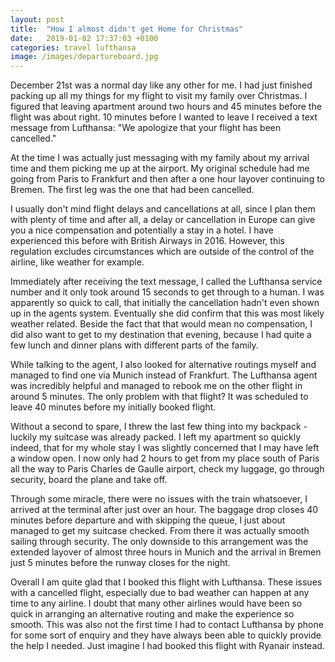 ```yaml
---
layout: post
title:  "How I almost didn't get Home for Christmas"
date:   2019-01-02 17:37:03 +0100
categories: travel lufthansa
image: /images/departureboard.jpg
---
```

December 21st was a normal day like any other for me. I had just finished packing
up all my things for my flight to visit my family over Christmas. I figured that
leaving apartment around two hours and 45 minutes before the flight was about right.
10 minutes before I wanted to leave I received a text message from Lufthansa:
"We apologize that your flight has been cancelled."

At the time I was actually just messaging with my family about my arrival time
and them picking me up at the airport. My original schedule had me going from
Paris to Frankfurt and then after a one hour layover continuing to Bremen.
The first leg was the one that had been cancelled.

I usually don't mind flight delays and cancellations at all, since I plan them with
plenty of time and after all, a delay or cancellation in Europe can give you a
nice compensation and potentially a stay in a hotel. I have experienced this before
with British Airways in 2016. However, this regulation excludes circumstances which
are outside of the control of the airline, like weather for example.

Immediately after receiving the text message, I called the Lufthansa service number
and it only took around 15 seconds to get through to a human. I was apparently so
quick to call, that initially the cancellation hadn't even shown up in the agents
system. Eventually she did confirm that this was most likely weather related.
Beside the fact that that would mean no compensation, I did also want to get to
my destination that evening, because I had quite a few lunch and dinner plans
with different parts of the family.

While talking to the agent, I also looked for alternative routings myself and
managed to find one via Munich instead of Frankfurt. The Lufthansa agent was incredibly
helpful and managed to rebook me on the other flight in around 5 minutes.
The only problem with that flight? It was scheduled to leave 40 minutes before my
initially booked flight.

Without a second to spare, I threw the last few thing into my backpack - luckily
my suitcase was already packed. I left my apartment so quickly indeed, that for
my whole stay I was slightly concerned that I may have left a window open.
I now only had 2 hours to get from my place south of Paris all the way to Paris
Charles de Gaulle airport, check my luggage, go through security, board the plane
and take off.

Through some miracle, there were no issues with the train whatsoever, I arrived
at the terminal after just over an hour. The baggage drop closes 40 minutes before
departure and with skipping the queue, I just about managed to get my suitcase
checked. From there it was actually smooth sailing through security. The only
downside to this arrangement was the extended layover of almost three hours in Munich
and the arrival in Bremen just 5 minutes before the runway closes for the night.

Overall I am quite glad that I booked this flight with Lufthansa. These issues with
a cancelled flight, especially due to bad weather can happen at any time to any
airline. I doubt that many other airlines would have been so quick in arranging
an alternative routing and make the experience so smooth. This was also not the
first time I had to contact Lufthansa by phone for some sort of enquiry and they
have always been able to quickly provide the help I needed. Just imagine I had
booked this flight with Ryanair instead.
